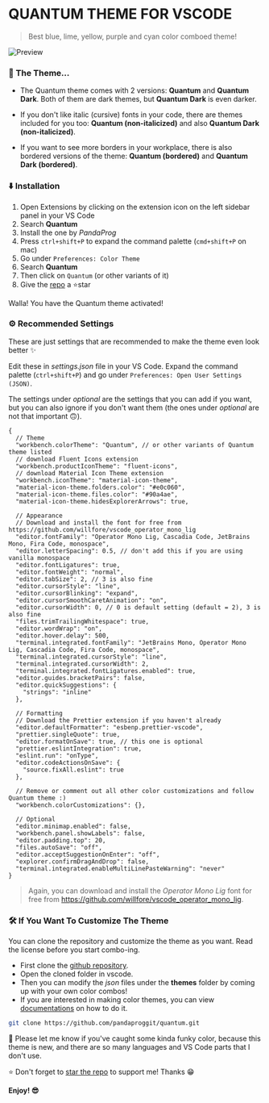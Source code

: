 # QUANTUM THEME FOR VSCODE

> Best blue, lime, yellow, purple and cyan color comboed theme!

![Preview](https://github.com/pandaproggit/quantum/blob/main/assets/screenshot.png)

### 🎨 The Theme...

- The Quantum theme comes with 2 versions: **Quantum** and **Quantum Dark**. Both of them are dark themes, but **Quantum Dark** is even darker.

- If you don't like italic (cursive) fonts in your code, there are themes included for you too: **Quantum (non-italicized)** and also **Quantum Dark (non-italicized)**.

- If you want to see more borders in your workplace, there is also bordered versions of the theme: **Quantum (bordered)** and **Quantum Dark (bordered)**.

### ⬇️ Installation

1. Open Extensions by clicking on the extension icon on the left sidebar panel in your VS Code
2. Search **Quantum**
3. Install the one by _PandaProg_
4. Press `ctrl+shift+P` to expand the command palette (`cmd+shift+P` on mac)
5. Go under `Preferences: Color Theme`
6. Search **Quantum**
7. Then click on `Quantum` (or other variants of it)
8. Give the [repo](https://github.com/pandaproggit/quantum) a ⭐star

Walla! You have the Quantum theme activated!

### ⚙️ Recommended Settings

These are just settings that are recommended to make the theme even look better ✨

Edit these in _settings.json_ file in your VS Code. Expand the command palette (`ctrl+shift+P`) and go under `Preferences: Open User Settings (JSON)`.

The settings under _optional_ are the settings that you can add if you want, but you can also ignore if you don't want them (the ones under _optional_ are not that important 🙃).

```jsonc
{
  // Theme
  "workbench.colorTheme": "Quantum", // or other variants of Quantum theme listed
  // download Fluent Icons extension
  "workbench.productIconTheme": "fluent-icons",
  // download Material Icon Theme extension
  "workbench.iconTheme": "material-icon-theme",
  "material-icon-theme.folders.color": "#e0c060",
  "material-icon-theme.files.color": "#90a4ae",
  "material-icon-theme.hidesExplorerArrows": true,

  // Appearance
  // Download and install the font for free from https://github.com/willfore/vscode_operator_mono_lig
  "editor.fontFamily": "Operator Mono Lig, Cascadia Code, JetBrains Mono, Fira Code, monospace",
  "editor.letterSpacing": 0.5, // don't add this if you are using vanilla monospace
  "editor.fontLigatures": true,
  "editor.fontWeight": "normal",
  "editor.tabSize": 2, // 3 is also fine
  "editor.cursorStyle": "line",
  "editor.cursorBlinking": "expand",
  "editor.cursorSmoothCaretAnimation": "on",
  "editor.cursorWidth": 0, // 0 is default setting (default = 2), 3 is also fine
  "files.trimTrailingWhitespace": true,
  "editor.wordWrap": "on",
  "editor.hover.delay": 500,
  "terminal.integrated.fontFamily": "JetBrains Mono, Operator Mono Lig, Cascadia Code, Fira Code, monospace",
  "terminal.integrated.cursorStyle": "line",
  "terminal.integrated.cursorWidth": 2,
  "terminal.integrated.fontLigatures.enabled": true,
  "editor.guides.bracketPairs": false,
  "editor.quickSuggestions": {
    "strings": "inline"
  },

  // Formatting
  // Download the Prettier extension if you haven't already
  "editor.defaultFormatter": "esbenp.prettier-vscode",
  "prettier.singleQuote": true,
  "editor.formatOnSave": true, // this one is optional
  "prettier.eslintIntegration": true,
  "eslint.run": "onType",
  "editor.codeActionsOnSave": {
    "source.fixAll.eslint": true
  },

  // Remove or comment out all other color customizations and follow Quantum theme :)
  "workbench.colorCustomizations": {},

  // Optional
  "editor.minimap.enabled": false,
  "workbench.panel.showLabels": false,
  "editor.padding.top": 20,
  "files.autoSave": "off",
  "editor.acceptSuggestionOnEnter": "off",
  "explorer.confirmDragAndDrop": false,
  "terminal.integrated.enableMultiLinePasteWarning": "never"
}
```

> Again, you can download and install the _Operator Mono Lig_ font for free from https://github.com/willfore/vscode_operator_mono_lig.

### 🛠️ If You Want To Customize The Theme

You can clone the repository and customize the theme as you want. Read the license before you start combo-ing.

- First clone the [github repository](https://github.com/pandaproggit/quantum).
- Open the cloned folder in vscode.
- Then you can modify the _json_ files under the **themes** folder by coming up with your own color combos!
- If you are interested in making color themes, you can view [documentations](https://code.visualstudio.com/api/extension-guides/color-theme) on how to do it.

```bash
git clone https://github.com/pandaproggit/quantum.git
```

🧐 Please let me know if you've caught some kinda funky color, because this theme is new, and there are so many languages and VS Code parts that I don't use.

⭐ Don't forget to [star the repo](https://github.com/pandaproggit/quantum) to support me! Thanks 😁

**Enjoy! 😎**
